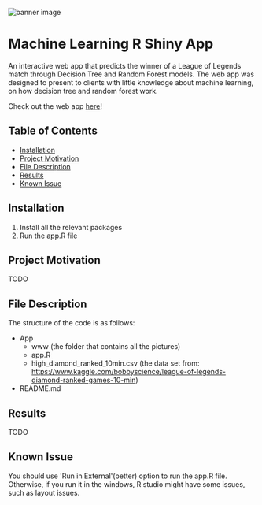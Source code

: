 ![banner image](https://wallpaperaccess.com/full/2379009.jpg)

# Machine Learning R Shiny App
An interactive web app that predicts the winner of a League of Legends match through Decision Tree and Random Forest models. The web app was designed to present to clients with little knowledge about machine learning, on how decision tree and random forest work.

Check out the web app [here](https://mattlim96.shinyapps.io/league_of_legends_classification/)!

## Table of Contents
* [Installation](#Installation)
* [Project Motivation](#motivation)
* [File Description](#description)
* [Results](#Results)
* [Known Issue](#issue)

## Installation
1. Install all the relevant packages
2. Run the app.R file

## Project Motivation <a name="motivation"></a>
TODO

## File Description <a name="description"></a>
The structure of the code is as follows:
- App
  - www (the folder that contains all the pictures) 
  - app.R
  - high_diamond_ranked_10min.csv (the data set from: https://www.kaggle.com/bobbyscience/league-of-legends-diamond-ranked-games-10-min)
- README.md

## Results
TODO

## Known Issue <a name="issue"></a>
You should use 'Run in External'(better) option to run the app.R file. Otherwise, if you run it in the windows, R studio might have some issues, such as layout issues.
